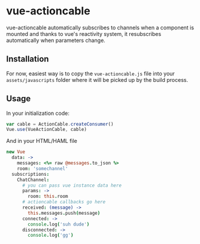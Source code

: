 # vue-actioncable

vue-actioncable automatically subscribes to channels when a component is mounted and thanks to vue's reactivity system, it resubscribes automatically when parameters change.

## Installation

For now, easiest way is to copy the `vue-actioncable.js` file into your `assets/javascripts` folder where it will be picked up by the build process.

## Usage

In your initialization code:

```js
var cable = ActionCable.createConsumer()
Vue.use(VueActionCable, cable)
```

And in your HTML/HAML file

```coffee
new Vue
  data: ->
    messages: <%= raw @messages.to_json %>
    room: 'somechannel'
  subscriptions:
    ChatChannel:
      # you can pass vue instance data here
      params: ->
        room: this.room
      # actioncable callbacks go here
      received: (message) ->
        this.messages.push(message)
      connected: ->
        console.log('suh dude')
      disconnected: ->
        console.log('gg')
```

